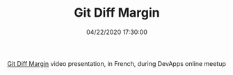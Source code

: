 ﻿---
title: 'Git Diff Margin'
permalink: /2021/10/19/git-diff-margin/
date: 04/22/2020 17:30:00
disqusIdentifier: 20211019013205
tags: [.NET, Dapr]
video: LoN_G3mva2c
start: 1395
---
[Git Diff Margin](https://marketplace.visualstudio.com/items?itemName=LaurentKempe.GitDiffMargin) video presentation, in
French, during DevApps online meetup
<!-- more --> <!-- TODO Should we put this info in the front matter  -->  

<?# Plyr video=LoN_G3mva2c start=1395 /?>
